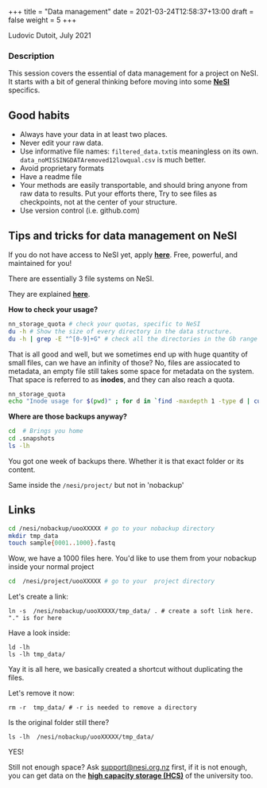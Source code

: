 +++
title = "Data management"
date = 2021-03-24T12:58:37+13:00
draft = false
weight = 5
+++

Ludovic Dutoit, July 2021

### Description

This session covers the essential of data management for a project on NeSI. It starts with a bit of general thinking before moving into some <a href="https://www.nesi.org.nz/" target="_blank" rel="noopener noreferrer"><b>NeSI</b></a> specifics. 


## Good habits

* Always have your data in at least two places.
* Never edit your raw data.
* Use informative file names: `filtered_data.txt`is meaningless on its own. `data_noMISSINGDATAremoved12lowqual.csv` is much better.
* Avoid proprietary formats
* Have a readme file
* Your methods are easily transportable, and should bring anyone from raw data to results. Put your efforts there, Try to see files as checkpoints, not at the center of your structure.
* Use version control (i.e. github.com)

## Tips and tricks for data management on NeSI


If you do not have access to NeSI yet, apply <a href="https://www.nesi.org.nz/" target="_blank" rel="noopener noreferrer"><b>here</b></a>. Free, powerful, and maintained for you!


There are essentially 3 file systems on NeSI.

They are explained <a href="https://support.nesi.org.nz/hc/en-gb/articles/360000177256-NeSI-File-Systems-and-Quotas" target="_blank" rel="noopener noreferrer"><b>here</b></a>.


**How to check your usage?**

```sh
nn_storage_quota # check your quotas, specific to NeSI
du -h # Show the size of every directory in the data structure.
du -h | grep -E "^[0-9]+G" # check all the directories in the Gb range
```

That is all good and well, but we sometimes end up with huge quantity of small files, can we have an infinity of those? No, files are assiocated to metadata, an empty file still takes some space for metadata on the system. That space is referred to as **inodes**, and they can also reach a quota.

```sh
nn_storage_quota
echo "Inode usage for $(pwd)" ; for d in `find -maxdepth 1 -type d | cut -d\/ -f2 | grep -xv . | sort`; do c=$(find $d | wc -l) ; printf "$c\t\t- $d\n" ; done ; printf "Total: \t\t$(find $(pwd) | wc -l)\n" # This counts the inodes
```


**Where are those backups anyway?**

```sh
cd  # Brings you home
cd .snapshots
ls -lh 
```

You got one week of backups there. Whether it is that exact folder or its content.

Same inside the `/nesi/project/` but not in 'nobackup'


## Links

```sh
cd /nesi/nobackup/uooXXXXX # go to your nobackup directory
mkdir tmp_data
touch sample{0001..1000}.fastq
```

Wow, we have a 1000 files here. You'd like to use them from your nobackup inside your normal project

```sh
cd  /nesi/project/uooXXXXX # go to your  project directory
```

Let's create a link:

```
ln -s  /nesi/nobackup/uooXXXXX/tmp_data/ . # create a soft link here. "." is for here
```

Have a look inside:

```
ld -lh
ls -lh tmp_data/
```
Yay it is all here, we basically created a shortcut without duplicating the files.


Let's remove it now:

```
rm -r  tmp_data/ # -r is needed to remove a directory
```

Is the original folder still there?

```
ls -lh  /nesi/nobackup/uooXXXXX/tmp_data/
```

YES!


Still not enough space? Ask <support@nesi.org.nz> first, if it is not enough, you can get data on the []() <a href="https://www.otago.ac.nz/its/services/hosting/otago068353.html" target="_blank" rel="noopener noreferrer"><b>high capacity storage (HCS)</b></a> of the university too.
